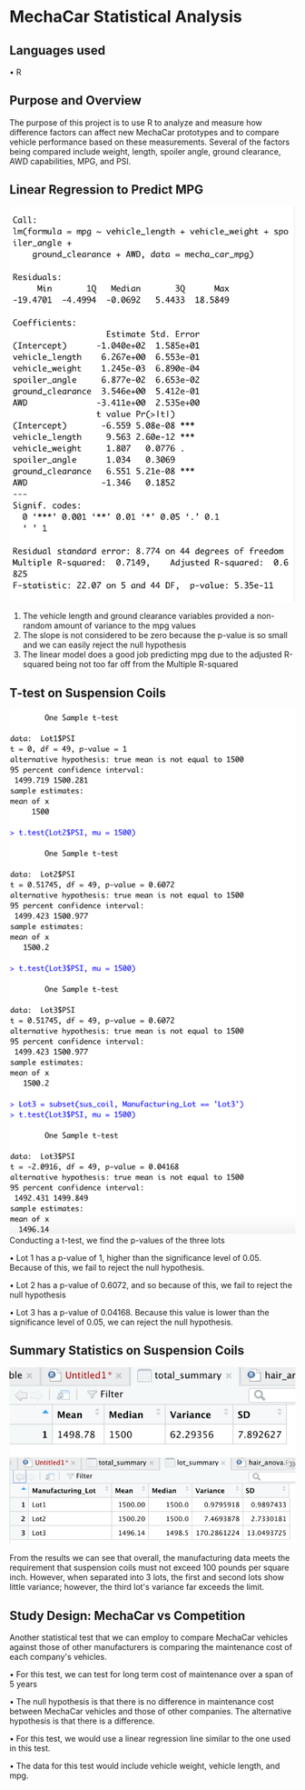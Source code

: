 # MechaCar Statistical Analysis

## Languages used
• R

## Purpose and Overview
The purpose of this project is to use R to analyze and measure how difference factors can affect new MechaCar prototypes and to compare vehicle performance based on these measurements. Several of the factors being compared include weight, length, spoiler angle, ground clearance, AWD capabilities, MPG, and PSI.

## Linear Regression to Predict MPG

![](linear_regression.png)
1. The vehicle length and ground clearance variables provided a non-random amount of variance to the mpg values
2. The slope is not considered to be zero because the p-value is so small and we can easily reject the null hypothesis
3. The linear model does a good job predicting mpg due to the adjusted R-squared being not too far off from the Multiple R-squared

## T-test on Suspension Coils

![](t_test.png)
Conducting a t-test, we find the p-values of the three lots

• Lot 1 has a p-value of 1, higher than the significance level of 0.05. Because of this, we fail to reject the null hypothesis.

• Lot 2 has a p-value of 0.6072, and so because of this, we fail to reject the null hypothesis

• Lot 3 has a p-value of 0.04168. Because this value is lower than the significance level of 0.05, we can reject the null hypothesis.

## Summary Statistics on Suspension Coils
![](total_summary.png)
![](lot_summary.png)

From the results we can see that overall, the manufacturing data meets the requirement that suspension coils must not exceed 100 pounds per square inch. However, when separated into 3 lots, the first and second lots show little variance; however, the third lot's variance far exceeds the limit.

## Study Design: MechaCar vs Competition

Another statistical test that we can employ to compare MechaCar vehicles against those of other manufacturers is comparing the maintenance cost of each company's vehicles.

• For this test, we can test for long term cost of maintenance over a span of 5 years

• The null hypothesis is that there is no difference in maintenance cost between MechaCar vehicles and those of other companies. The alternative hypothesis is that there is a difference.

• For this test, we would use a linear regression line similar to the one used in this test.

• The data for this test would include vehicle weight, vehicle length, and mpg.
